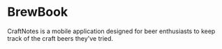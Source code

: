 # BrewBook

CraftNotes is a mobile application designed for beer enthusiasts to keep track of the craft beers they've tried.
